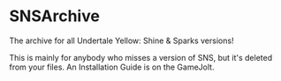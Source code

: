 # SNSArchive
The archive for all Undertale Yellow: Shine &amp; Sparks versions!

This is mainly for anybody who misses a version of SNS, but it's deleted from your files.
An Installation Guide is on the GameJolt.
